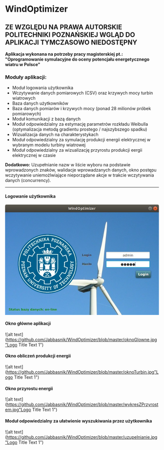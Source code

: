 # WindOptimizer

## ZE WZGLĘDU NA PRAWA AUTORSKIE POLITECHNIKI POZNAŃSKIEJ WGLĄD DO APLIKACJI TYMCZASOWO NIEDOSTĘPNY

 **Aplikacja wykonana na potrzeby pracy magisterskiej pt.: "Oprogramowanie symulacyjne do oceny potencjału energetycznego wiatru w Polsce"**

### Moduły aplikacji:
* Moduł logowania użytkownika
* Wczytywanie danych pomiarowych (CSV) oraz krzywych mocy turbin wiatrowych
* Baza danych użytkowników
* Baza danych pomiarów i krzywych mocy (ponad 28 milionów próbek pomiarowych)
* Moduł komunikacji z bazą danych
* Moduł odpowiedzialny za estymację parametrów rozkładu Weibulla (optymalizacja metodą gradientu prostego / najszybszego spadku)
* Wizualizacja danych na charakterystykach
* Moduł odpowiedzialny za symulację produkcji energii elektrycznej w wybranym modelu turbiny wiatrowej
* Moduł odpowiedzialny za wizualizację przyrostu produkcji eergii elektrycznej w czasie

**Dodatkowo:**
Uzupełnianie nazw w liście wyboru na podstawie wprowadzonych znaków, walidacje wprowadzanych danych, okno postępu wczytywanie uniemożlwiające nieporządane akcje w trakcie wczytywania danych (concurrency).

--- 

#### Logowanie użytkownika
<p align="center">
  
  <img align="center" src="https://github.com/Jabbasnik/WindOptimizer/blob/master/logowanie.jpg" alt="...">
</p>

#### Okno główne aplikacji
<p align="center">
  
  <img />![alt text](https://github.com/Jabbasnik/WindOptimizer/blob/master/oknoGlowne.jpg"Logo Title Text 1")
</p>

#### Okno obliczeń produkcji energii
<p align="center">
  
  <img />![alt text](https://github.com/Jabbasnik/WindOptimizer/blob/master/oknoTurbin.jpg"Logo Title Text 1")
</p>

#### Okno przyrostu energii
<p align="center">
  
  <img />![alt text](https://github.com/Jabbasnik/WindOptimizer/blob/master/wykresZPrzyrostem.jpg"Logo Title Text 1")
</p>

#### Moduł odpowiedzialny za ułatwienie wyszukiwania przez użytkownika
<p align="center">
  
  <img />![alt text](https://github.com/Jabbasnik/WindOptimizer/blob/master/uzupelnianie.jpg"Logo Title Text 1")
</p>


